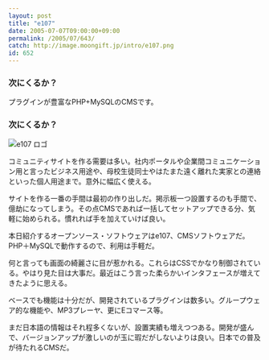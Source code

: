 ```yaml
---
layout: post
title: "e107"
date: 2005-07-07T09:00:00+09:00
permalink: /2005/07/643/
catch: http://image.moongift.jp/intro/e107.png
id: 652
---
```

### 次にくるか？
  
プラグインが豊富なPHP+MySQLのCMSです。  
<!--more-->  

### 次にくるか？
  

![e107 ロゴ](http://image.moongift.jp/intro/e107.png "e107 ロゴ")

  

コミュニティサイトを作る需要は多い。社内ポータルや企業間コミュニケーション用と言ったビジネス用途や、母校生徒同士やはたまた遠く離れた実家との連絡といった個人用途まで。意外に幅広く使える。

  

サイトを作る一番の手間は最初の作り出しだ。掲示板一つ設置するのも手間で、億劫になってしまう。その点CMSであれば一括してセットアップできる分、気軽に始められる。慣れれば手を加えていけば良い。

  

本日紹介するオープンソース・ソフトウェアはe107、CMSソフトウェアだ。PHP＋MySQLで動作するので、利用は手軽だ。

  

何と言っても画面の綺麗さに目が惹かれる。これらはCSSでかなり制御されている。やはり見た目は大事だ。最近はこう言った柔らかいインタフェースが増えてきたように思える。

  

ベースでも機能は十分だが、開発されているプラグインは数多い。グループウェア的な機能や、MP3プレーヤ、更にEコマース等。

  

まだ日本語の情報はそれ程多くないが、設置実績も増えつつある。開発が盛んで、バージョンアップが激しいのが玉に瑕だがしないよりは良い。日本での普及が待たれるCMSだ。

